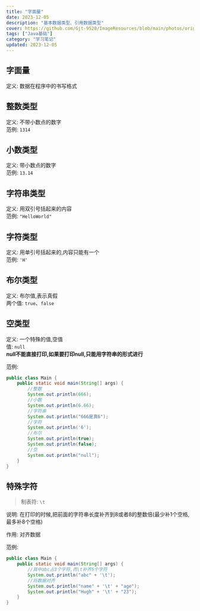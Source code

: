 ```yaml
---
title: "字面量"
date: 2023-12-05
description: "基本数据类型、引用数据类型"
cover: https://github.com/Gjt-9520/ImageResources/blob/main/photos/original/Ximage69.jpg?raw=true
tags: ["Java基础"]
category: "学习笔记"
updated: 2023-12-05
---
```


## 字面量

定义: 数据在程序中的书写格式

## 整数类型

定义: 不带小数点的数字   
范例: `1314`  

## 小数类型

定义: 带小数点的数字   
范例: `13.14`   

## 字符串类型

定义: 用双引号括起来的内容   
范例: `"HelloWorld"`  

## 字符类型

定义: 用单引号括起来的,内容只能有一个   
范例: `'H'`   

## 布尔类型

定义: 布尔值,表示真假   
两个值: `true`、`false`   
  
## 空类型

定义: 一个特殊的值,空值   
值: `null`   
**null不能直接打印,如果要打印null,只能用字符串的形式进行**   

范例: 

```java
public class Main {
    public static void main(String[] args) {
        //整数
        System.out.println(666); 
        //小数
        System.out.println(6.66); 
        //字符串
        System.out.println("666是真6"); 
        //字符
        System.out.println('6'); 
        //布尔
        System.out.println(true); 
        System.out.println(false); 
        //空
        System.out.println("null"); 
    }
}
```

## 特殊字符
 
> 制表符: `\t`    

说明: 在打印的时候,把前面的字符串长度补齐到8或者8的整数倍(最少补1个空格,最多补8个空格)   
 
作用: 对齐数据  

范例: 

```java
public class Main {
    public static void main(String[] args) {
        //其中abc占3个字符,而\t补齐5个字符
        System.out.println("abc" + '\t'); 
        //将数据对齐
        System.out.println("name" + '\t' + "age"); 
        System.out.println("Hugh" + '\t' + "23"); 
    }
}
```